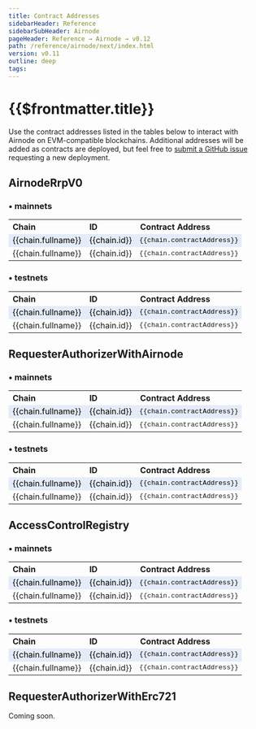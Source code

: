 ```yaml
---
title: Contract Addresses
sidebarHeader: Reference
sidebarSubHeader: Airnode
pageHeader: Reference → Airnode → v0.12
path: /reference/airnode/next/index.html
version: v0.11
outline: deep
tags:
---
```


<VersionWarning/>

<PageHeader/>

<SearchHighlight/>

<FlexStartTag/>

# {{$frontmatter.title}}

Use the contract addresses listed in the tables below to interact with Airnode
on EVM-compatible blockchains. Additional addresses will be added as contracts
are deployed, but feel free to
[submit a GitHub issue<ExternalLinkImage/>](https://github.com/api3dao/airnode/issues)
requesting a new deployment.

## AirnodeRrpV0

<!--------------------------------------->

### • mainnets

<!--ContractAddresses type="mainnet" contractName="AirnodeRrpV0"/-->
<table>
<th class="contract-addresses-heading">Chain</th><th class="contract-addresses-heading">ID</th><th class="contract-addresses-heading">Contract Address</th>
<!-- important -->
<tr v-for="(chain, index) in AirnodeRrpV0" class="contract_tr_highlight">
    <td v-if="chain.important && chain.type ==='mainnet'" style="max-width:150px;">{{chain.fullname}}</td>
    <td v-if="chain.important && chain.type ==='mainnet'">{{chain.id}}</td>
    <td v-if="chain.important && chain.type ==='mainnet'" class="contract-addresses-address" NOWRAP>{{chain.contractAddress}}
        <CopyIcon :text="chain.contractAddress" />
    </td>
</tr>
<!-- not important -->
<tr v-for="(chain, index) in AirnodeRrpV0">
    <td v-if="!chain.important && chain.type ==='mainnet'" style="max-width:150px;">{{chain.fullname}}</td>
    <td v-if="!chain.important && chain.type ==='mainnet'">{{chain.id}}</td>
    <td v-if="!chain.important && chain.type ==='mainnet'" class="contract-addresses-address" NOWRAP>{{chain.contractAddress}}
        <CopyIcon :text="chain.contractAddress" />
    </td>
</tr>
</table>

### • testnets

<!--ContractAddresses type="testnet" contractName="AirnodeRrpV0"/-->
<table >
<th class="contract-addresses-heading">Chain</th><th class="contract-addresses-heading">ID</th><th class="contract-addresses-heading">Contract Address</th>
<!-- important -->
<tr v-for="(chain, index) in AirnodeRrpV0" class="contract_tr_highlight">
    <td v-if="chain.important && chain.type ==='testnet'" style="max-width:150px;">{{chain.fullname}}</td>
    <td v-if="chain.important && chain.type ==='testnet'">{{chain.id}}</td>
    <td v-if="chain.important && chain.type ==='testnet'" class="contract-addresses-address" NOWRAP>{{chain.contractAddress}}
        <CopyIcon :text="chain.contractAddress" />
    </td>
</tr>
<!-- not important -->
<tr v-for="(chain, index) in AirnodeRrpV0">
    <td v-if="!chain.important && chain.type ==='testnet'" style="max-width:150px;">{{chain.fullname}}</td>
    <td v-if="!chain.important && chain.type ==='testnet'">{{chain.id}}</td>
    <td v-if="!chain.important && chain.type ==='testnet'" class="contract-addresses-address" NOWRAP>{{chain.contractAddress}}
        <CopyIcon :text="chain.contractAddress" />
    </td>
</tr>
</table>

## RequesterAuthorizerWithAirnode

<!--------------------------------------->

### • mainnets

<!--ContractAddresses type="mainnet" contractName="RequesterAuthorizerWithAirnode"/-->
<table>
<th class="contract-addresses-heading">Chain</th><th class="contract-addresses-heading">ID</th><th class="contract-addresses-heading">Contract Address</th>
<!-- important -->
<tr v-for="(chain, index) in RequesterAuthorizerWithAirnode" class="contract_tr_highlight">
    <td v-if="chain.important && chain.type ==='mainnet'" style="max-width:150px;">{{chain.fullname}}</td>
    <td v-if="chain.important && chain.type ==='mainnet'">{{chain.id}}</td>
    <td v-if="chain.important && chain.type ==='mainnet'" class="contract-addresses-address" NOWRAP>{{chain.contractAddress}}
        <CopyIcon :text="chain.contractAddress" />
    </td>
</tr>
<!-- not important -->
<tr v-for="(chain, index) in RequesterAuthorizerWithAirnode">
    <td v-if="!chain.important && chain.type ==='mainnet'" style="max-width:150px;">{{chain.fullname}}</td>
    <td v-if="!chain.important && chain.type ==='mainnet'">{{chain.id}}</td>
    <td v-if="!chain.important && chain.type ==='mainnet'" class="contract-addresses-address" NOWRAP>{{chain.contractAddress}}
        <CopyIcon :text="chain.contractAddress" />
    </td>
</tr>
</table>

### • testnets

<!--ContractAddresses type="testnet" contractName="RequesterAuthorizerWithAirnode"/-->
<table >
<th class="contract-addresses-heading">Chain</th><th class="contract-addresses-heading">ID</th><th class="contract-addresses-heading">Contract Address</th>
<!-- important -->
<tr v-for="(chain, index) in RequesterAuthorizerWithAirnode" class="contract_tr_highlight">
    <td v-if="chain.important && chain.type ==='testnet'" style="max-width:150px;">{{chain.fullname}}</td>
    <td v-if="chain.important && chain.type ==='testnet'">{{chain.id}}</td>
    <td v-if="chain.important && chain.type ==='testnet'" class="contract-addresses-address" NOWRAP>{{chain.contractAddress}}
        <CopyIcon :text="chain.contractAddress" />
    </td>
</tr>
<!-- not important -->
<tr v-for="(chain, index) in RequesterAuthorizerWithAirnode">
    <td v-if="!chain.important && chain.type ==='testnet'" style="max-width:150px;">{{chain.fullname}}</td>
    <td v-if="!chain.important && chain.type ==='testnet'">{{chain.id}}</td>
    <td v-if="!chain.important && chain.type ==='testnet'" class="contract-addresses-address" NOWRAP>{{chain.contractAddress}}
        <CopyIcon :text="chain.contractAddress" />
    </td>
</tr>
</table>

## AccessControlRegistry

<!--------------------------------------->

### • mainnets

<!--ContractAddresses type="mainnet" contractName="AccessControlRegistry"/-->
<table>
<th class="contract-addresses-heading">Chain</th><th class="contract-addresses-heading">ID</th><th class="contract-addresses-heading">Contract Address</th>
<!-- important -->
<tr v-for="(chain, index) in AccessControlRegistry" class="contract_tr_highlight">
    <td v-if="chain.important && chain.type ==='mainnet'" style="max-width:150px;">{{chain.fullname}}</td>
    <td v-if="chain.important && chain.type ==='mainnet'">{{chain.id}}</td>
    <td v-if="chain.important && chain.type ==='mainnet'" class="contract-addresses-address" NOWRAP>{{chain.contractAddress}}
        <CopyIcon :text="chain.contractAddress" />
    </td>
</tr>
<!-- not important -->
<tr v-for="(chain, index) in AccessControlRegistry">
    <td v-if="!chain.important && chain.type ==='mainnet'" style="max-width:150px;">{{chain.fullname}}</td>
    <td v-if="!chain.important && chain.type ==='mainnet'">{{chain.id}}</td>
    <td v-if="!chain.important && chain.type ==='mainnet'" class="contract-addresses-address" NOWRAP>{{chain.contractAddress}}
        <CopyIcon :text="chain.contractAddress" />
    </td>
</tr>
</table>

### • testnets

<!--ContractAddresses type="testnet" contractName="AccessControlRegistry"/-->
<table >
<th class="contract-addresses-heading">Chain</th><th class="contract-addresses-heading">ID</th><th class="contract-addresses-heading">Contract Address</th>
<!-- important -->
<tr v-for="(chain, index) in AccessControlRegistry" class="contract_tr_highlight">
    <td v-if="chain.important && chain.type ==='testnet'" style="max-width:150px;">{{chain.fullname}}</td>
    <td v-if="chain.important && chain.type ==='testnet'">{{chain.id}}</td>
    <td v-if="chain.important && chain.type ==='testnet'" class="contract-addresses-address" NOWRAP>{{chain.contractAddress}}
        <CopyIcon :text="chain.contractAddress" />
    </td>
</tr>
<!-- not important -->
<tr v-for="(chain, index) in AccessControlRegistry">
    <td v-if="!chain.important && chain.type ==='testnet'" style="max-width:150px;">{{chain.fullname}}</td>
    <td v-if="!chain.important && chain.type ==='testnet'">{{chain.id}}</td>
    <td v-if="!chain.important && chain.type ==='testnet'" class="contract-addresses-address" NOWRAP>{{chain.contractAddress}}
        <CopyIcon :text="chain.contractAddress" />
    </td>
</tr>
</table>

## RequesterAuthorizerWithErc721

Coming soon.

<FlexEndTag/>

<script setup lang="ts">
    import AirnodeRrpV0 from './src/AirnodeRrpV0.json';
    import AccessControlRegistry from './src/AccessControlRegistry.json';
    import RequesterAuthorizerWithAirnode from './src/RequesterAuthorizerWithAirnode.json';
</script>

<style scoped>
.contract-addresses-address {
  font-family: courier;
  font-size: small;
}
.contract-addresses-heading {
  text-align: left;
}
.contract-addresses-copy-icon {
  margin-left: 5px;
  cursor: pointer;
  height: 11px;
}
.contract_tr_highlight td {
  background-color: #e5ecf9;
  color: black;
  /*-webkit-transition: all 1s linear;*/
}
</style>
